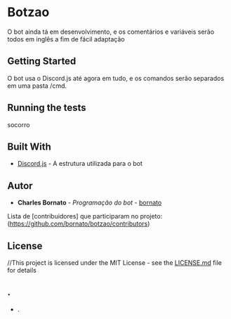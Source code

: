 # Botzao

O bot ainda tá em desenvolvimento, e os comentários e variáveis serão todos em inglês a fim de fácil adaptação

## Getting Started

O bot usa o Discord.js até agora em tudo, e os comandos serão separados em uma pasta /cmd.

## Running the tests

socorro

## Built With

* [Discord.js](https://discord.js.org/) - A estrutura utilizada para o bot

## Autor

* **Charles Bornato** - *Programação do bot* - [bornato](https://github.com/ornato)

Lista de [contribuidores] que participaram no projeto: (https://github.com/bornato/botzao/contributors)

## License

//This project is licensed under the MIT License - see the [LICENSE.md](LICENSE.md) file for details

## .

* .
